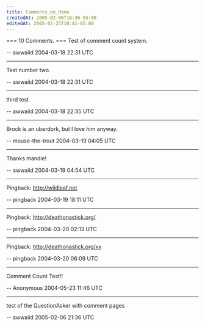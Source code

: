 ```yaml
---
title: Comments_on_Home
createdAt: 2005-02-06T16:36-05:00
editedAt: 2005-02-25T10:41-05:00
---
```


=== 10 Comments. ===
Test of comment count system.

-- awwaiid 2004-03-18 22:31 UTC

----
Test number two.

-- awwaiid 2004-03-18 22:31 UTC

----
third test

-- awwaiid 2004-03-18 22:35 UTC

----
Brock is an uberdork, but I love him anyway.

-- mouse-the-trout 2004-03-19 04:05 UTC

----
Thanks mandie!

-- awwaiid 2004-03-19 04:54 UTC

----
Pingback: http://wildleaf.net

-- pingback 2004-03-19 18:11 UTC

----
Pingback: http://deathonastick.org/

-- pingback 2004-03-20 02:13 UTC

----
Pingback: http://deathonastick.org/xx

-- pingback 2004-03-20 06:09 UTC

----
Comment Count Test!!

-- Anonymous 2004-05-23 11:46 UTC


----

test of the QuestionAsker with comment pages

-- awwaiid 2005-02-06 21:36 UTC


